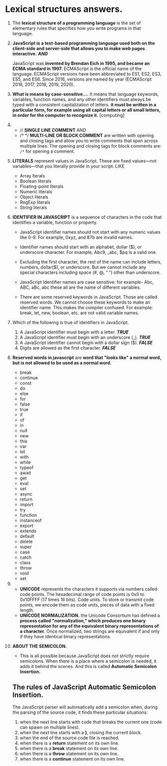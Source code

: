 # Lexical structures answers.

1. The **lexical structure of a programming language** is the set of elementary rules that specifies how you write programs in that language.

2. **JavaScript is a text-based programming language used both on the client-side and server-side that allows you to make web pages interactive.**   ***AND*** 

    JavaScript was **invented by Brendan Eich in 1995, and became an ECMA standard in 1997.** ECMAScript is the official name of the language. ECMAScript versions have been abbreviated to ES1, ES2, ES3, ES5, and ES6. Since 2016, versions are named by year (ECMAScript 2016, 2017, 2018, 2019, 2020).

3. **What is means by case-sensitive....** It  means that language keywords, variables, function names, and any other identifiers must always be typed with a consistent capitalization of letters. **it must be written in a particular form, for example using all capital letters or all small letters, in order for the computer to recognize it.** [computing]

4. - // **SINGLE LINE COMMENT**  AND 
    - /* */ **MULTI-LINE OR BLOCK COMMENT**  are written with opening and closing tags and allow you to write comments that span across multiple lines. The opening and closing tags for block comments are: `/*` for opening a comment.
     
5. **LITERALS** represent values in JavaScript. These are fixed values—not variables—that you literally provide in your script. LIKE
    - Array lterals
    - Boolean literals
    - Floating-point literals
    - Numeric literals
    - Object literals
    - RegExp literals
    - String literals

6. **IDENTIFIER IN JAVASCRIPT** is a sequence of characters in the code that identifies a variable, function or property.
    - JavaScript identifier names should not start with any numeric values like 0-9. For example, 0xyz, and 87b are invalid names.

    - Identifier names should start with an alphabet, dollar ($), or underscore character. For example, Abc9, _abc, $pq is a valid one.

    - Excluding the first character, the rest of the name can include letters, numbers, dollar($), or underscore. But we cannot include any special characters including space (#, @, “ ”) other than underscore.

    - JavaScript Identifier names are case sensitive: for example- Abc, ABC, aBc, abc these all are the name of different variables.

    - There are some reserved keywords in JavaScript. Those are called reserved words. We cannot choose these keywords to make an identifier name. This makes the compiler confused. For example: break, let, new, boolean, etc. are not valid variable names.

7. Which of the following is true of identifiers in JavaScript.
    1. A JavaScript identifier must begin with a letter. ***TRUE***
    2. A JavaScript identifier must begin with an underscore (_). ***TRUE***
    3. A JavaScript identifier cannot begin with a dollar sign ($). ***FALSE***
    4. Digits are allowed as the first character. ***FALSE***

8.  **Reserved words in javascript**  are **word  that "looks like" a normal word, but is not allowed to be used as a normal word.**

    - break
    - continue
    - const
    - do 
    - else
    - for
    - false
    - true
    - if
    - of
    - in 
    - null
    - new
    - this 
    - var
    - let
    - with 
    - while
    - typeof
    - await
    - get
    - eval
    - set
    - async
    - return
    - import
    - try
    - function
    - instanceof
    - export
    - extends
    - default
    - delete
    - super
    - case
    - catch
    - class
    - throw
    - void
    - set

9. 
    - **UNICODE** represents the characters it supports via numbers called code points. The hexadecimal range of code points is 0x0 to 0x10FFFF (17 times 16 bits). Code units. To store or transmit code points, we encode them as code units, pieces of data with a fixed length.
    - **UNICODE NORMALIZATION.** the Unicode Consortium has defined a **process called "normalization," which produces one binary representation for any of the equivalent binary representations of a character.** Once normalized, two strings are equivalent if and only if they have identical binary representations.

10. **ABOUT THE SEMICOLON.**
    - This is all possible because JavaScript does not strictly require semicolons. When there is a place where a semicolon is needed, it adds it behind the scenes. And this is called **Automatic Semicolon Insertion.**


    ## The rules of JavaScript Automatic Semicolon Insertion.
    The JavaScript parser will automatically add a semicolon when, during the parsing of the source code, it finds these particular situations:
    1. when the next line starts with code that breaks the current one (code can spawn on multiple lines).
    2. when the next line starts with a **}**, closing the current block.
    3. when the end of the source code file is reached.
    4. when there is a **return** statement on its own line.
    5. when there is a **break** statement on its own line.
    6. when there is a **throw** statement on its own line.
    7. when there is a **continue** statement on its own line.